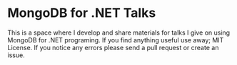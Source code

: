 # MongoDB for .NET Talks

This is a space where I develop and share materials for talks I give on using MongoDB for .NET programing. If you find anything useful use away; MIT License. If you notice any errors please send a pull request or create an issue.

